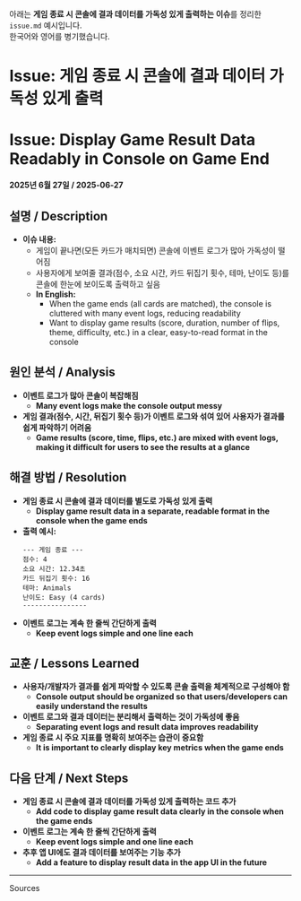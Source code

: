 아래는 **게임 종료 시 콘솔에 결과 데이터를 가독성 있게 출력하는 이슈**를 정리한 `issue.md` 예시입니다.  
한국어와 영어를 병기했습니다.

# Issue: 게임 종료 시 콘솔에 결과 데이터 가독성 있게 출력  
# Issue: Display Game Result Data Readably in Console on Game End

**2025년 6월 27일 / 2025-06-27**

## 설명 / Description

- **이슈 내용:**  
  - 게임이 끝나면(모든 카드가 매치되면) 콘솔에 이벤트 로그가 많아 가독성이 떨어짐
  - 사용자에게 보여줄 결과(점수, 소요 시간, 카드 뒤집기 횟수, 테마, 난이도 등)를 콘솔에 한눈에 보이도록 출력하고 싶음
  - **In English:**  
    - When the game ends (all cards are matched), the console is cluttered with many event logs, reducing readability
    - Want to display game results (score, duration, number of flips, theme, difficulty, etc.) in a clear, easy-to-read format in the console

## 원인 분석 / Analysis

- **이벤트 로그가 많아 콘솔이 복잡해짐**
  - **Many event logs make the console output messy**
- **게임 결과(점수, 시간, 뒤집기 횟수 등)가 이벤트 로그와 섞여 있어 사용자가 결과를 쉽게 파악하기 어려움**
  - **Game results (score, time, flips, etc.) are mixed with event logs, making it difficult for users to see the results at a glance**

## 해결 방법 / Resolution

- **게임 종료 시 콘솔에 결과 데이터를 별도로 가독성 있게 출력**
  - **Display game result data in a separate, readable format in the console when the game ends**
- **출력 예시:**
  ```
  --- 게임 종료 ---
  점수: 4
  소요 시간: 12.34초
  카드 뒤집기 횟수: 16
  테마: Animals
  난이도: Easy (4 cards)
  ----------------
  ```
- **이벤트 로그는 계속 한 줄씩 간단하게 출력**
  - **Keep event logs simple and one line each**

## 교훈 / Lessons Learned

- **사용자/개발자가 결과를 쉽게 파악할 수 있도록 콘솔 출력을 체계적으로 구성해야 함**
  - **Console output should be organized so that users/developers can easily understand the results**
- **이벤트 로그와 결과 데이터는 분리해서 출력하는 것이 가독성에 좋음**
  - **Separating event logs and result data improves readability**
- **게임 종료 시 주요 지표를 명확히 보여주는 습관이 중요함**
  - **It is important to clearly display key metrics when the game ends**

## 다음 단계 / Next Steps

- **게임 종료 시 콘솔에 결과 데이터를 가독성 있게 출력하는 코드 추가**
  - **Add code to display game result data clearly in the console when the game ends**
- **이벤트 로그는 계속 한 줄씩 간단하게 출력**
  - **Keep event logs simple and one line each**
- **추후 앱 UI에도 결과 데이터를 보여주는 기능 추가**
  - **Add a feature to display result data in the app UI in the future**

---

Sources
